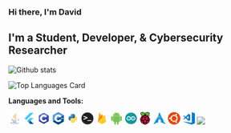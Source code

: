### Hi there, I'm David 

<!-- <a href="https://www.linkedin.com/in/david-rudo-a16445179/">
  <img align="left" alt="David Rudo | LinkedIn" width="30px" src="https://raw.githubusercontent.com/1CoolDavid/1CoolDavid/master/assets/linkedin.webp"/>
</a> -->

<!--
**1CoolDavid/1CoolDavid** is a ✨ _special_ ✨ repository because its `README.md` (this file) appears on your GitHub profile.
-->

## I'm a Student, Developer, & Cybersecurity Researcher


![Github stats](https://github-readme-stats-1cooldavid.vercel.app/api?username=1CoolDavid&theme=dark&show_icons=true&count_private=true)

![Top Languages Card](https://github-readme-stats.vercel.app/api/top-langs/?username=1CoolDavid&langs_count=6&theme=dark&count_private=true&layout=compact&hide=Makefile)


**Languages and Tools:**  

<code><img height="25" src="https://raw.githubusercontent.com/1CoolDavid/1CoolDavid/master/assets/java.png"></code>
<code><img height="25" src="https://raw.githubusercontent.com/1CoolDavid/1CoolDavid/master/assets/flutter.png"></code>
<code><img height="25" src="https://raw.githubusercontent.com/1CoolDavid/1CoolDavid/master/assets/c.png"></code>
<code><img height="25" src="https://raw.githubusercontent.com/1CoolDavid/1CoolDavid/master/assets/cpp.png"></code>
<code><img height="25" src="https://raw.githubusercontent.com/1CoolDavid/1CoolDavid/master/assets/python.png"></code>
<code><img height="25" src="https://raw.githubusercontent.com/1CoolDavid/1CoolDavid/master/assets/terminal.png"></code>
<code><img height="25" src="https://raw.githubusercontent.com/1CoolDavid/1CoolDavid/master/assets/firebase.png"></code>
<code><img height="25" src="https://raw.githubusercontent.com/1CoolDavid/1CoolDavid/master/assets/android.png"></code>
<code><img height="25" src="https://raw.githubusercontent.com/1CoolDavid/1CoolDavid/master/assets/arduino.png"></code>
<code><img height="25" src="https://raw.githubusercontent.com/1CoolDavid/1CoolDavid/master/assets/raspberry-pi.png"></code>
<code><img height="25" src="https://raw.githubusercontent.com/1CoolDavid/1CoolDavid/master/assets/archlinux.png"></code>
<code><img height="25" src="https://raw.githubusercontent.com/1CoolDavid/1CoolDavid/master/assets/ubuntu.png"></code>
<code><img height="25" src="https://raw.githubusercontent.com/1CoolDavid/1CoolDavid/master/assets/visual-studio-code.png"></code>
<code><img height="25" src="https://raw.githubusercontent.com/shinokada/shinokada/master/assets/vim.png"></code> 
